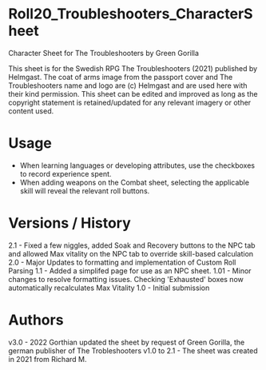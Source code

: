 # Roll20_Troubleshooters_CharacterSheet
Character Sheet for The Troubleshooters by Green Gorilla

This sheet is for the Swedish RPG The Troubleshooters (2021) published by Helmgast. 
The coat of arms image from the passport cover and The Troubleshooters name and logo are (c) Helmgast and are used here with their kind permission. 
This sheet can be edited and improved as long as the copyright statement is retained/updated for any relevant imagery or other content used. 

# Usage
- When learning languages or developing attributes, use the checkboxes to record experience spent. 
- When adding weapons on the Combat sheet, selecting the applicable skill will reveal the relevant roll buttons. 

# Versions / History 

2.1 - Fixed a few niggles, added Soak and Recovery buttons to the NPC tab and allowed Max vitality on the NPC tab to override skill-based calculation
2.0 - Major Updates to formatting and implementation of Custom Roll Parsing 
1.1 - Added a simplifed page for use as an NPC sheet. 
1.01 - Minor changes to resolve formatting issues. Checking 'Exhausted' boxes now automatically recalculates Max Vitality 
1.0 - Initial submission 

# Authors

v3.0        - 2022 Gorthian updated the sheet by request of Green Gorilla, the german publisher of The Trobleshooters
v1.0 to 2.1 - The sheet was created in 2021 from Richard M. 
